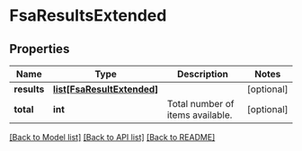 # FsaResultsExtended

## Properties
Name | Type | Description | Notes
------------ | ------------- | ------------- | -------------
**results** | [**list[FsaResultExtended]**](FsaResultExtended.md) |  | [optional] 
**total** | **int** | Total number of items available. | [optional] 

[[Back to Model list]](../README.md#documentation-for-models) [[Back to API list]](../README.md#documentation-for-api-endpoints) [[Back to README]](../README.md)


